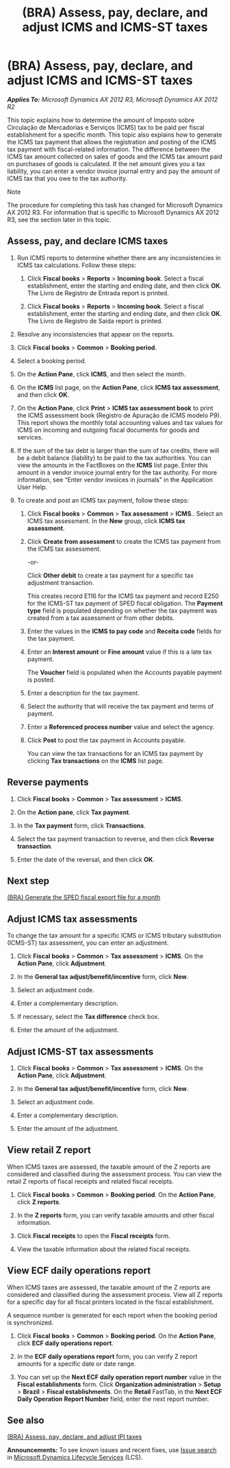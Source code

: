 ﻿---
title: (BRA) Assess, pay, declare, and adjust ICMS and ICMS-ST taxes
TOCTitle: (BRA) Assess, pay, declare, and adjust ICMS and ICMS-ST taxes
ms:assetid: 6348f356-84a4-43a5-84ac-203627f491c3
ms:mtpsurl: https://technet.microsoft.com/en-us/library/Dn305871(v=AX.60)
ms:contentKeyID: 54912971
ms.date: 04/18/2014
mtps_version: v=AX.60
f1_keywords:
- Forms.FBTaxAssessmentICMSListPage_BR
- Forms.FBTaxAssessmentICMSSTListPage_BR
- MsDynAx060.Forms.FBTaxAssessmentICMSListPage_BR
- MsDynAx060.Forms.FBTaxAssessmentICMSSTListPage_BR
---

# (BRA) Assess, pay, declare, and adjust ICMS and ICMS-ST taxes 


_**Applies To:** Microsoft Dynamics AX 2012 R3, Microsoft Dynamics AX 2012 R2_

This topic explains how to determine the amount of Imposto sobre Circulação de Mercadorias e Serviços (ICMS) tax to be paid per fiscal establishment for a specific month. This topic also explains how to generate the ICMS tax payment that allows the registration and posting of the ICMS tax payment with fiscal-related information. The difference between the ICMS tax amount collected on sales of goods and the ICMS tax amount paid on purchases of goods is calculated. If the net amount gives you a tax liability, you can enter a vendor invoice journal entry and pay the amount of ICMS tax that you owe to the tax authority.


> [!NOTE]
> <P>The procedure for completing this task has changed for Microsoft Dynamics AX 2012 R3. For information that is specific to Microsoft Dynamics AX 2012 R3, see the section later in this topic.</P>



## Assess, pay, and declare ICMS taxes

1.  Run ICMS reports to determine whether there are any inconsistencies in ICMS tax calculations. Follow these steps:
    
    1.  Click **Fiscal books** \> **Reports** \> **Incoming book**. Select a fiscal establishment, enter the starting and ending date, and then click **OK**. The Livro de Registro de Entrada report is printed.
    
    2.  Click **Fiscal books** \> **Reports** \> **Incoming book**. Select a fiscal establishment, enter the starting and ending date, and then click **OK**. The Livro de Registro de Saída report is printed.

2.  Resolve any inconsistencies that appear on the reports.

3.  Click **Fiscal books** \> **Common** \> **Booking period**.

4.  Select a booking period.

5.  On the **Action Pane**, click **ICMS**, and then select the month.

6.  On the **ICMS** list page, on the **Action Pane**, click **ICMS tax assessment**, and then click **OK**.

7.  On the **Action Pane**, click **Print** \> **ICMS tax assessment book** to print the ICMS assessment book (Registro de Apuração de ICMS modelo P9). This report shows the monthly total accounting values and tax values for ICMS on incoming and outgoing fiscal documents for goods and services.

8.  If the sum of the tax debt is larger than the sum of tax credits, there will be a debit balance (liability) to be paid to the tax authorities. You can view the amounts in the FactBoxes on the **ICMS** list page. Enter this amount in a vendor invoice journal entry for the tax authority. For more information, see “Enter vendor invoices in journals” in the Application User Help.

9.  To create and post an ICMS tax payment, follow these steps:
    
    1.  Click **Fiscal books** \> **Common** \> **Tax assessment** \> **ICMS**.. Select an ICMS tax assessment. In the **New** group, click **ICMS tax assessment**.
    
    2.  Click **Create from assessment** to create the ICMS tax payment from the ICMS tax assessment.
        
        \-or-
        
        Click **Other debit** to create a tax payment for a specific tax adjustment transaction.
        
        This creates record E116 for the ICMS tax payment and record E250 for the ICMS-ST tax payment of SPED fiscal obligation. The **Payment type** field is populated depending on whether the tax payment was created from a tax assessment or from other debits.
    
    3.  Enter the values in the **ICMS to pay code** and **Receita code** fields for the tax payment.
    
    4.  Enter an **Interest amount** or **Fine amount** value if this is a late tax payment.
        
        The **Voucher** field is populated when the Accounts payable payment is posted.
    
    5.  Enter a description for the tax payment.
    
    6.  Select the authority that will receive the tax payment and terms of payment.
    
    7.  Enter a **Referenced process number** value and select the agency.
    
    8.  Click **Post** to post the tax payment in Accounts payable.
        
        You can view the tax transactions for an ICMS tax payment by clicking **Tax transactions** on the **ICMS** list page.

## Reverse payments

1.  Click **Fiscal books** \> **Common** \> **Tax assessment** \> **ICMS**.

2.  On the **Action pane**, click **Tax payment**.

3.  In the **Tax payment** form, click **Transactions**.

4.  Select the tax payment transaction to reverse, and then click **Reverse transaction**.

5.  Enter the date of the reversal, and then click **OK**.

## Next step

[(BRA) Generate the SPED fiscal export file for a month](bra-generate-the-sped-fiscal-export-file-for-a-month.md)

## Adjust ICMS tax assessments

To change the tax amount for a specific ICMS or ICMS tributary substitution (ICMS-ST) tax assessment, you can enter an adjustment.

1.  Click **Fiscal books** \> **Common** \> **Tax assessment** \> **ICMS**. On the **Action Pane**, click **Adjustment**.

2.  In the **General tax adjust/benefit/incentive** form, click **New**.

3.  Select an adjustment code.

4.  Enter a complementary description.

5.  If necessary, select the **Tax difference** check box.

6.  Enter the amount of the adjustment.

## Adjust ICMS-ST tax assessments

1.  Click **Fiscal books** \> **Common** \> **Tax assessment** \> **ICMS**. On the **Action Pane**, click **Adjustment**.

2.  In the **General tax adjust/benefit/incentive** form, click **New**.

3.  Select an adjustment code.

4.  Enter a complementary description.

5.  Enter the amount of the adjustment.

## View retail Z report

When ICMS taxes are assessed, the taxable amount of the Z reports are considered and classified during the assessment process. You can view the retail Z reports of fiscal receipts and related fiscal receipts.

1.  Click **Fiscal books** \> **Common** \> **Booking period**. On the **Action Pane**, click **Z reports**.

2.  In the **Z reports** form, you can verify taxable amounts and other fiscal information.

3.  Click **Fiscal receipts** to open the **Fiscal receipts** form.

4.  View the taxable information about the related fiscal receipts.

## View ECF daily operations report

When ICMS taxes are assessed, the taxable amount of the Z reports are considered and classified during the assessment process. View all Z reports for a specific day for all fiscal printers located in the fiscal establishment.

A sequence number is generated for each report when the booking period is synchronized.

1.  Click **Fiscal books** \> **Common** \> **Booking period**. On the **Action Pane**, click **ECF daily operations report**.

2.  In the **ECF daily operations report** form, you can verify Z report amounts for a specific date or date range.

3.  You can set up the **Next ECF daily operation report number** value in the **Fiscal establishments** form. Click **Organization administration** \> **Setup** \> **Brazil** \> **Fiscal establishments**. On the **Retail** FastTab, in the **Next ECF Daily Operation Report Number** field, enter the next report number.

## See also

[(BRA) Assess, pay, declare, and adjust IPI taxes](bra-assess-pay-declare-and-adjust-ipi-taxes.md)

  
**Announcements:** To see known issues and recent fixes, use [Issue search](http://go.microsoft.com/fwlink/?linkid=389258) in [Microsoft Dynamics Lifecycle Services](http://go.microsoft.com/fwlink/?linkid=306505) (LCS).

